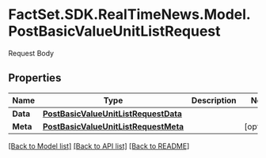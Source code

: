 # FactSet.SDK.RealTimeNews.Model.PostBasicValueUnitListRequest
Request Body

## Properties

Name | Type | Description | Notes
------------ | ------------- | ------------- | -------------
**Data** | [**PostBasicValueUnitListRequestData**](PostBasicValueUnitListRequestData.md) |  | 
**Meta** | [**PostBasicValueUnitListRequestMeta**](PostBasicValueUnitListRequestMeta.md) |  | [optional] 

[[Back to Model list]](../README.md#documentation-for-models) [[Back to API list]](../README.md#documentation-for-api-endpoints) [[Back to README]](../README.md)

